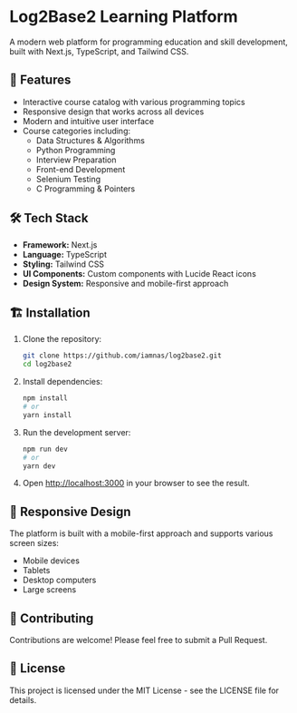 # Log2Base2 Learning Platform

A modern web platform for programming education and skill development, built with Next.js, TypeScript, and Tailwind CSS.

## 🚀 Features

- Interactive course catalog with various programming topics
- Responsive design that works across all devices
- Modern and intuitive user interface
- Course categories including:
	- Data Structures & Algorithms
	- Python Programming
	- Interview Preparation
	- Front-end Development
	- Selenium Testing
	- C Programming & Pointers

## 🛠️ Tech Stack

- **Framework:** Next.js
- **Language:** TypeScript
- **Styling:** Tailwind CSS
- **UI Components:** Custom components with Lucide React icons
- **Design System:** Responsive and mobile-first approach

## 🏗️ Installation

1. Clone the repository:
	 ```bash
	 git clone https://github.com/iamnas/log2base2.git
     cd log2base2
	 ```

2. Install dependencies:
	 ```bash
	 npm install
	 # or
	 yarn install
	 ```

3. Run the development server:
	 ```bash
	 npm run dev
	 # or
	 yarn dev
	 ```

4. Open [http://localhost:3000](http://localhost:3000) in your browser to see the result.

## 📱 Responsive Design

The platform is built with a mobile-first approach and supports various screen sizes:
- Mobile devices
- Tablets
- Desktop computers
- Large screens

## 🤝 Contributing

Contributions are welcome! Please feel free to submit a Pull Request.

## 📄 License

This project is licensed under the MIT License - see the LICENSE file for details.